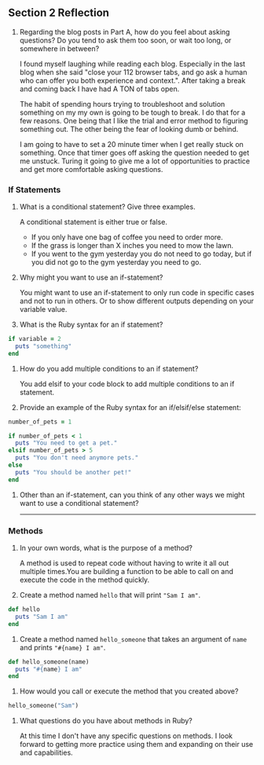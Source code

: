 ## Section 2 Reflection

1. Regarding the blog posts in Part A, how do you feel about asking questions? Do you tend to ask them too soon, or wait too long, or somewhere in between?  

   I found myself laughing while reading each blog. Especially in the last blog when she said "close your 112 browser tabs, and go ask a human who can offer you both experience and context.". After taking a break and coming back I have had A TON of tabs open.

   The habit of spending hours trying to troubleshoot and solution something on my my own is going to be tough to break. I do that for a few reasons. One being that I like the trial and error method to figuring something out. The other being the fear of looking dumb or behind.

   I am going to have to set a 20 minute timer when I get really stuck on something. Once that timer goes off asking the question needed to get me unstuck. Turing it going to give me a lot of opportunities to practice and get more comfortable asking questions.  

### If Statements

1. What is a conditional statement? Give three examples.  

   A conditional statement is either true or false.
   - If you only have one bag of coffee you need to order more.
   - If the grass is longer than X inches you need to mow the lawn.
   - If you went to the gym yesterday you do not need to go today, but if you did not go to the gym yesterday you need to go.

1. Why might you want to use an if-statement?  

   You might want to use an if-statement to only run code in specific cases and not to run in others. Or to show different outputs depending on your variable value.

1. What is the Ruby syntax for an if statement?

```ruby
if variable = 2
  puts "something"
end
```

1. How do you add multiple conditions to an if statement?  

   You add elsif to your code block to add multiple conditions to an if statement.

1. Provide an example of the Ruby syntax for an if/elsif/else statement:

```ruby
number_of_pets = 1

if number_of_pets < 1
  puts "You need to get a pet."
elsif number_of_pets > 5
  puts "You don't need anymore pets."
else
  puts "You should be another pet!"
end
```

1. Other than an if-statement, can you think of any other ways we might want to use a conditional statement?  

   ***********

### Methods

1. In your own words, what is the purpose of a method?  

   A method is used to repeat code without having to write it all out multiple times.You are building a function to be able to call on and execute the code in the method quickly.

1. Create a method named `hello` that will print `"Sam I am"`.  

```ruby
def hello
  puts "Sam I am"
end
```
1. Create a method named `hello_someone` that takes an argument of `name` and prints `"#{name} I am"`.  

```ruby
def hello_someone(name)
  puts "#{name} I am"
end
```

1. How would you call or execute the method that you created above?

```ruby
hello_someone("Sam")
```

1. What questions do you have about methods in Ruby?  

   At this time I don't have any specific questions on methods. I look forward to getting more practice using them and expanding on their use and capabilities.
